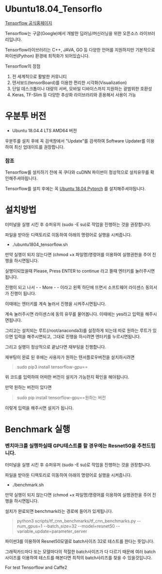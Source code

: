 # Ubuntu18.04_Tensorflo

[Tensorflow 공식홈페이지](https://www.tensorflow.org/)

Tensorflow는 구글(Google)에서 개발한 딥러닝/머신러닝을 위한 오픈소스 라이브러리입니다.

Tensorflow라이브러리는 C++, JAVA, GO 등 다양한 언어를 지원하지만 기본적으로 파이썬(Python) 환경에 최적화가 되어있습니다.

Tensorflow의 장점

1. 전 세계적으로 활발한 커뮤니티
2. 텐서보드(tensorBoard)를 이용한 편리한 시각화(Visualization)
3. 단일 데스크톱이나 대량의 서버, 모바일 디바이스까지 지원하는 광범위한 호환성
4. Keras, TF-Slim 등 다양한 추상화 라이브러리와 혼용해서 사용이 가능

# 우분투 버전
- Ubuntu 18.04.4 LTS AMD64 버전

우분투를 설치 후에 꼭 검색창에서 "Update"를 검색하여 Software Updater를 이용하여 최신 업데이트를 권장합니다.

### 참조

Tensorflow를 설치하기 전에 꼭 쿠다와 cuDNN 파이썬이 정상적으로 설치유무를 확인해주셔야됩니다.

Tensorflow를 설치 후에는 꼭 [Ubuntu 18.04 Pytorch](https://github.com/DeepAbyss-s/Ubuntu18.04_PyTorch) 를 설치해주셔야됩니다.

# 설치방법

터미널을 실행 시킨 후 슈퍼유저 (sudo -E su)로 작업을 진행하는 것을 권장합니다.

파일을 받아둔 디렉토리로 이동하여 아래의 명령어로 실행을 시켜줍니다.

- ./ubuntu1804_tensorflow.sh

만약 실행이 되지 않는다면 (chmod +x 파일명)명령어를 이용하여 실행권한을 주어 진행을 하시면됩니다.

실행이되었을때 Please, Press ENTER to continue 라고 뜰때 엔터키를 눌러주시면됩니다.

진행이 되고 나서 - - More - -  이라고 왼쪽 하단에 뜨면서 소프트웨어 라이센스 동의서가 진행이 됩니다.

이때에는 엔터키를 계속 눌러서 진행을 시켜주시면됩니다.

계속 눌러주시면 라이센스에 동의 유무를 물어봅니다. 이때에는 yes라고 입력을 해주시면됩니다.

그리고는 설치되는 루트(/root/anaconda3)를 설정하게 되는데 따로 원하는 루트가 있으면 입력을 해주시면되고, 그대로 진행을 하시려면 엔터키를 누르시면됩니다.

그리고 실행이 정상적으로 끝났다면 재부팅을 진행합니다.

재부팅이 완료 된 후에는 사용자가 원하는 텐서플로우버전을 설치하시려면

> sudo pip3 install tensorflow-gpu==

위 코드를 입력하여 어떠한 버전이 설치가 가능한지 확인을 해야됩니다.

만약 원하는 버전이 있다면

> sudo pip install tensorflow-gpu==원하는 버전

이렇게 입력을 해주시면 설치가 됩니다.

# Benchmark 실행

### 벤치마크를 실행하실때 GPU테스트를 할 경우에는 Resnet50을 추천드립니다.

터미널을 실행 시킨 후 슈퍼유저 (sudo -E su)로 작업을 진행하는 것을 권장합니다.

파일을 받아둔 디렉토리로 이동하여 아래의 명령어로 실행을 시켜줍니다.

- ./benchmark.sh

만약 실행이 되지 않는다면 (chmod +x 파일명)명령어를 이용하여 실행권한을 주어 진행을 하시면됩니다.

설치가 완료되면 benchmark라는 경로에 들어가 있게됩니다.

> python3 scripts/tf_cnn_benchmarks/tf_cnn_benchmarks.py --num_gpus=1 --batch_size=32 --model=resnet50 --variable_update=parameter_server

파이썬3를 이용하여 Resnet50모델로 batch사이즈 32로 테스트를 한다는 뜻입니다.

그래픽카드마다 또는 모델마다의 적절한 batch사이즈가 다 다르기 때문에 여러 batch사이즈를 이용하여 테스트를 해본다면 최적의 batch사리즈를 찾을 수 있을것입니다.

For test Tensorflow and Caffe2
